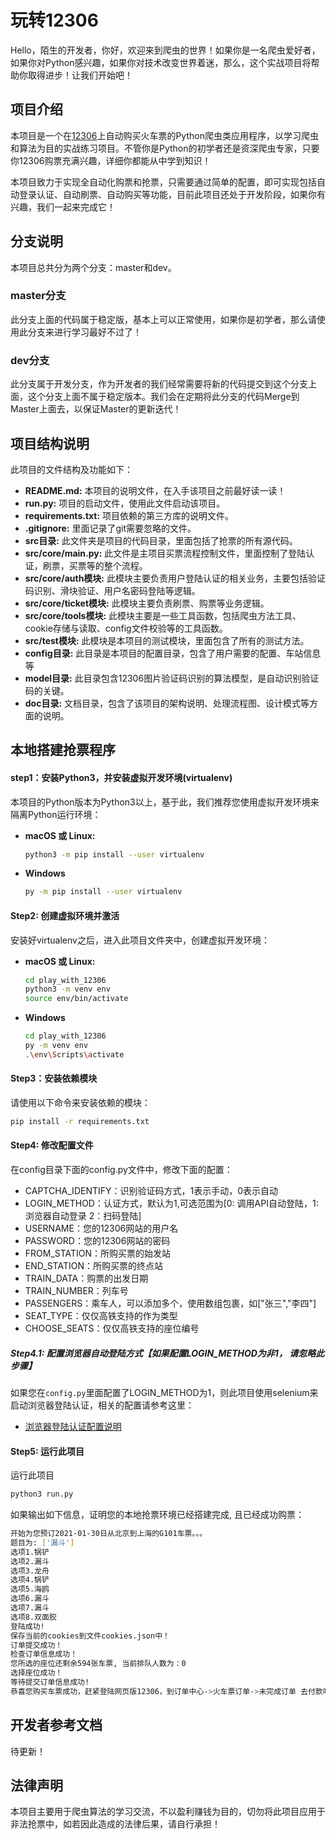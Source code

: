 # 玩转12306

Hello，陌生的开发者，你好，欢迎来到爬虫的世界！如果你是一名爬虫爱好者，如果你对Python感兴趣，如果你对技术改变世界着迷，那么，这个实战项目将帮助你取得进步！让我们开始吧！

## 项目介绍

本项目是一个在[12306](https://www.12306.cn/index/)上自动购买火车票的Python爬虫类应用程序，以学习爬虫和算法为目的实战练习项目。不管你是Python的初学者还是资深爬虫专家，只要你12306购票充满兴趣，详细你都能从中学到知识！

本项目致力于实现全自动化购票和抢票，只需要通过简单的配置，即可实现包括自动登录认证、自动刷票、自动购买等功能，目前此项目还处于开发阶段，如果你有兴趣，我们一起来完成它！

## 分支说明

本项目总共分为两个分支：master和dev。

### master分支

此分支上面的代码属于稳定版，基本上可以正常使用，如果你是初学者，那么请使用此分支来进行学习最好不过了！

### dev分支

此分支属于开发分支，作为开发者的我们经常需要将新的代码提交到这个分支上面，这个分支上面不属于稳定版本。我们会在定期将此分支的代码Merge到Master上面去，以保证Master的更新迭代！

## 项目结构说明

此项目的文件结构及功能如下：

* **README.md:** 本项目的说明文件，在入手该项目之前最好读一读！
* **run.py:** 项目的启动文件，使用此文件启动该项目。
* **requirements.txt:** 项目依赖的第三方库的说明文件。
* **.gitignore:** 里面记录了git需要忽略的文件。
* **src目录:** 此文件夹是项目的代码目录，里面包括了抢票的所有源代码。
* **src/core/main.py:** 此文件是主项目买票流程控制文件，里面控制了登陆认证，刷票，买票等的整个流程。
* **src/core/auth模块:** 此模块主要负责用户登陆认证的相关业务，主要包括验证码识别、滑块验证、用户名密码登陆等逻辑。
* **src/core/ticket模块:** 此模块主要负责刷票、购票等业务逻辑。
* **src/core/tools模块:** 此模块主要是一些工具函数，包括爬虫方法工具、cookie存储与读取、config文件校验等的工具函数。
* **src/test模块:** 此模块是本项目的测试模块，里面包含了所有的测试方法。
* **config目录:** 此目录是本项目的配置目录，包含了用户需要的配置、车站信息等
* **model目录:** 此目录包含12306图片验证码识别的算法模型，是自动识别验证码的关键。
* **doc目录:** 文档目录，包含了该项目的架构说明、处理流程图、设计模式等方面的说明。

## 本地搭建抢票程序

#### step1：安装Python3，并安装虚拟开发环境(virtualenv)

本项目的Python版本为Python3以上，基于此，我们推荐您使用虚拟开发环境来隔离Python运行环境：

* **macOS 或 Linux:**

    ```bash
    python3 -m pip install --user virtualenv
    ```

* **Windows**

    ```bash
    py -m pip install --user virtualenv
    ```

#### Step2: 创建虚拟环境并激活

安装好virtualenv之后，进入此项目文件夹中，创建虚拟开发环境：

* **macOS 或 Linux:**

    ```bash
    cd play_with_12306
    python3 -m venv env
    source env/bin/activate
    ```

* **Windows**

    ```bash
    cd play_with_12306
    py -m venv env
    .\env\Scripts\activate
    ```

#### Step3：安装依赖模块

请使用以下命令来安装依赖的模块：

```bash
pip install -r requirements.txt
```

#### Step4: 修改配置文件

在config目录下面的config.py文件中，修改下面的配置：

* CAPTCHA_IDENTIFY：识别验证码方式，1表示手动，0表示自动
* LOGIN_METHOD：认证方式，默认为1,可选范围为[0: 调用API自动登陆，1: 浏览器自动登录 2：扫码登陆]
* USERNAME：您的12306网站的用户名
* PASSWORD：您的12306网站的密码
* FROM_STATION：所购买票的始发站
* END_STATION：所购买票的终点站
* TRAIN_DATA：购票的出发日期
* TRAIN_NUMBER：列车号
* PASSENGERS：乘车人，可以添加多个，使用数组包裹，如["张三","李四"]
* SEAT_TYPE：仅仅高铁支持的作为类型
* CHOOSE_SEATS：仅仅高铁支持的座位编号

##### Step4.1: 配置浏览器自动登陆方式【如果配置LOGIN_METHOD为非1， 请忽略此步骤】

如果您在`config.py`里面配置了LOGIN_METHOD为1，则此项目使用selenium来启动浏览器登陆认证，相关的配置请参考这里：
* [浏览器登陆认证配置说明](./doc/browser_auth_config.md)

#### Step5: 运行此项目

运行此项目

```bash
python3 run.py
```

如果输出如下信息，证明您的本地抢票环境已经搭建完成, 且已经成功购票：

```bash
开始为您预订2021-01-30日从北京到上海的G101车票。。。
题目为: ['漏斗']
选项1.锅铲
选项2.漏斗
选项3.龙舟
选项4.锅铲
选项5.海鸥
选项6.漏斗
选项7.漏斗
选项8.双面胶
登陆成功!
保存当前的cookies到文件cookies.json中！
订单提交成功！
检查订单信息成功！
您所选的座位还剩余594张车票, 当前排队人数为：0
选择座位成功！
等待提交订单信息成功!
恭喜您购买车票成功，赶紧登陆网页版12306，到订单中心->火车票订单->未完成订单 去付款吧！
```

## 开发者参考文档

待更新！

## 法律声明

本项目主要用于爬虫算法的学习交流，不以盈利赚钱为目的，切勿将此项目应用于非法抢票中，如若因此造成的法律后果，请自行承担！